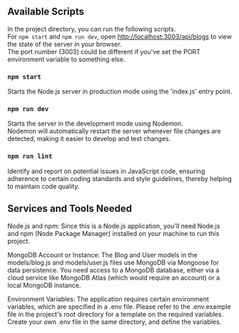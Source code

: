 ## Available Scripts

In the project directory, you can run the following scripts.\
For `npm start` and `npm run dev`, open [http://localhost:3003/api/blogs](http://localhost:3003/api/blogs) to view the state of the server in your browser.\
The port number (3003) could be different if you've set the PORT environment variable to something else.

### `npm start`

Starts the Node.js server in production mode using the 'index.js' entry point.

### `npm run dev`

Starts the server in the development mode using Nodemon.\
Nodemon will automatically restart the server whenever file changes are detected, making it easier to develop and test changes.

### `npm run lint`

Identify and report on potential issues in JavaScript code, ensuring adherence to certain coding standards and style guidelines, thereby helping to maintain code quality.

## Services and Tools Needed

Node.js and npm: Since this is a Node.js application, you'll need Node.js and npm (Node Package Manager) installed on your machine to run this project.

MongoDB Account or Instance: The Blog and User models in the models/blog.js and models/user.js files use MongoDB via Mongoose for data persistence. You need access to a MongoDB database, either via a cloud service like MongoDB Atlas (which would require an account) or a local MongoDB instance.

Environment Variables: The application requires certain environment variables, which are specified in a .env file. Please refer to the .env.example file in the project's root directory for a template on the required variables. Create your own .env file in the same directory, and define the variables.
